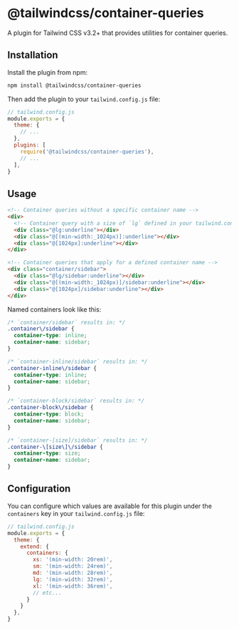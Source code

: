 # @tailwindcss/container-queries

A plugin for Tailwind CSS v3.2+ that provides utilities for container queries.

## Installation

Install the plugin from npm:

```sh
npm install @tailwindcss/container-queries
```

Then add the plugin to your `tailwind.config.js` file:

```js
// tailwind.config.js
module.exports = {
  theme: {
    // ...
  },
  plugins: [
    require('@tailwindcss/container-queries'),
    // ...
  ],
}
```

## Usage

```html
<!-- Container queries without a specific container name -->
<div>
  <!-- Container query with a size of `lg` defined in your tailwind.config.js file -->
  <div class="@lg:underline"></div>
  <div class="@[(min-width:_1024px)]:underline"></div>
  <div class="@[1024px]:underline"></div>
</div>

<!-- Container queries that apply for a defined container name -->
<div class="container/sidebar">
  <div class="@lg/sidebar:underline"></div>
  <div class="@[(min-width:_1024px)]/sidebar:underline"></div>
  <div class="@[1024px]/sidebar:underline"></div>
</div>
```

Named containers look like this:

```css
/* `container/sidebar` results in: */
.container\/sidebar {
  container-type: inline;
  container-name: sidebar;
}

/* `container-inline/sidebar` results in: */
.container-inline\/sidebar {
  container-type: inline;
  container-name: sidebar;
}

/* `container-block/sidebar` results in: */
.container-block\/sidebar {
  container-type: block;
  container-name: sidebar;
}

/* `container-[size]/sidebar` results in: */
.container-\[size\]\/sidebar {
  container-type: size;
  container-name: sidebar;
}
```

## Configuration

You can configure which values are available for this plugin under the `containers` key in your `tailwind.config.js` file:

```js
// tailwind.config.js
module.exports = {
  theme: {
    extend: {
      containers: {
        xs: '(min-width: 20rem)',
        sm: '(min-width: 24rem)',
        md: '(min-width: 28rem)',
        lg: '(min-width: 32rem)',
        xl: '(min-width: 36rem)',
        // etc...
      }
    }
  },
}
```
